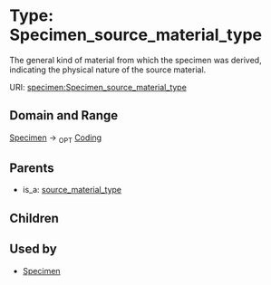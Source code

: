 
# Type: Specimen_source_material_type


The general kind of material from which the specimen was derived, indicating the physical nature of the source material.

URI: [specimen:Specimen_source_material_type](https://ccdh.org/specimen/Specimen_source_material_type)


## Domain and Range

[Specimen](Specimen.md) ->  <sub>OPT</sub> [Coding](Coding.md)

## Parents

 *  is_a: [source_material_type](source_material_type.md)

## Children


## Used by

 * [Specimen](Specimen.md)
